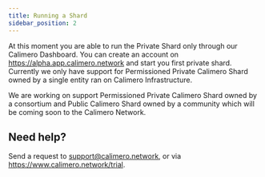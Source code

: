 ```yaml
---
title: Running a Shard
sidebar_position: 2
---
```


At this moment you are able to run the Private Shard only through our Calimero Dashboard. You can create an account on https://alpha.app.calimero.network  and start you first private shard. Currently we only have support for Permissioned Private Calimero Shard owned by a single entity ran on Calimero Infrastructure. 

We are working on support Permissioned Private Calimero Shard owned by a consortium and Public Calimero Shard owned by a community which will be coming soon to the Calimero Network.

## Need help?
Send a request to support@calimero.network, or via https://www.calimero.network/trial.
